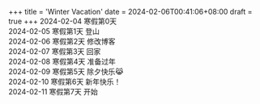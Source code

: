 +++
title = 'Winter Vacation'
date = 2024-02-06T00:41:06+08:00
draft = true
+++
2024-02-04 寒假第0天  
2024-02-05 寒假第1天 登山  
2024-02-06 寒假第2天 修改博客  
2024-02-07 寒假第3天 回家  
2024-02-08 寒假第4天 准备过年  
2024-02-09 寒假第5天 除夕快乐😹  
2024-02-10 寒假第6天 新年快乐！  
2024-02-11 寒假第7天 开始